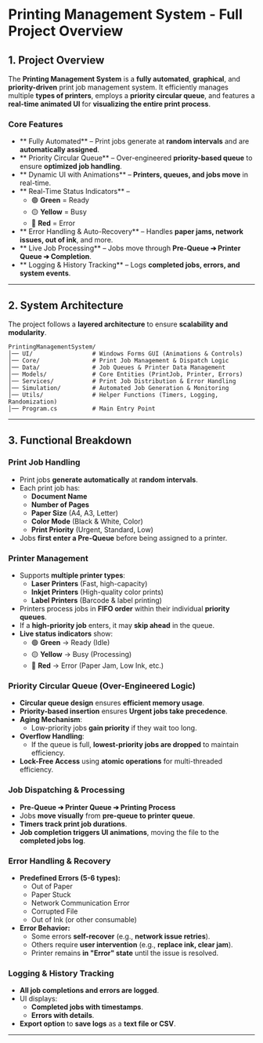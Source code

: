 #  Printing Management System - Full Project Overview

##  1. Project Overview
The **Printing Management System** is a **fully automated**, **graphical**, and **priority-driven** print job management system. It efficiently manages multiple **types of printers**, employs a **priority circular queue**, and features a **real-time animated UI** for **visualizing the entire print process**.

###  Core Features
- ** Fully Automated** – Print jobs generate at **random intervals** and are **automatically assigned**.
- ** Priority Circular Queue** – Over-engineered **priority-based queue** to ensure **optimized job handling**.
- ** Dynamic UI with Animations** – **Printers, queues, and jobs move** in real-time.
- ** Real-Time Status Indicators** –
  - 🟢 **Green** = Ready  
  - 🟡 **Yellow** = Busy  
  - 🔴 **Red** = Error
- ** Error Handling & Auto-Recovery** – Handles **paper jams, network issues, out of ink**, and more.
- ** Live Job Processing** – Jobs move through **Pre-Queue ➔ Printer Queue ➔ Completion**.
- ** Logging & History Tracking** – Logs **completed jobs, errors, and system events**.

---

##  2. System Architecture
The project follows a **layered architecture** to ensure **scalability and modularity**.

```
PrintingManagementSystem/
│── UI/                 # Windows Forms GUI (Animations & Controls)
│── Core/               # Print Job Management & Dispatch Logic
│── Data/               # Job Queues & Printer Data Management
│── Models/             # Core Entities (PrintJob, Printer, Errors)
│── Services/           # Print Job Distribution & Error Handling
│── Simulation/         # Automated Job Generation & Monitoring
│── Utils/              # Helper Functions (Timers, Logging, Randomization)
│── Program.cs          # Main Entry Point
```

---

##  3. Functional Breakdown
###  Print Job Handling
- Print jobs **generate automatically** at **random intervals**.
- Each print job has:
  - **Document Name**
  - **Number of Pages**
  - **Paper Size** (A4, A3, Letter)
  - **Color Mode** (Black & White, Color)
  - **Print Priority** (Urgent, Standard, Low)
- Jobs **first enter a Pre-Queue** before being assigned to a printer.

###  Printer Management
- Supports **multiple printer types**:
  - **Laser Printers** (Fast, high-capacity)
  - **Inkjet Printers** (High-quality color prints)
  - **Label Printers** (Barcode & label printing)
- Printers process jobs in **FIFO order** within their individual **priority queues**.
- If a **high-priority job** enters, it may **skip ahead** in the queue.
- **Live status indicators** show:
  - 🟢 **Green** → Ready (Idle)
  - 🟡 **Yellow** → Busy (Processing)
  - 🔴 **Red** → Error (Paper Jam, Low Ink, etc.)

###  Priority Circular Queue (Over-Engineered Logic)
- **Circular queue design** ensures **efficient memory usage**.
- **Priority-based insertion** ensures **Urgent jobs take precedence**.
- **Aging Mechanism**:
  - Low-priority jobs **gain priority** if they wait too long.
- **Overflow Handling**:
  - If the queue is full, **lowest-priority jobs are dropped** to maintain efficiency.
- **Lock-Free Access** using **atomic operations** for multi-threaded efficiency.

###  Job Dispatching & Processing
- **Pre-Queue ➔ Printer Queue ➔ Printing Process**
- Jobs **move visually** from **pre-queue to printer queue**.
- **Timers track print job durations**.
- **Job completion triggers UI animations**, moving the file to the **completed jobs log**.

###  Error Handling & Recovery
- **Predefined Errors (5-6 types):**
  - Out of Paper
  - Paper Stuck
  - Network Communication Error
  - Corrupted File
  - Out of Ink (or other consumable)
- **Error Behavior:**
  - Some errors **self-recover** (e.g., **network issue retries**).
  - Others require **user intervention** (e.g., **replace ink, clear jam**).
  - Printer remains **in "Error" state** until the issue is resolved.

###  Logging & History Tracking
- **All job completions and errors are logged**.
- UI displays:
  - **Completed jobs with timestamps**.
  - **Errors with details**.
- **Export option** to **save logs** as a **text file or CSV**.

---




